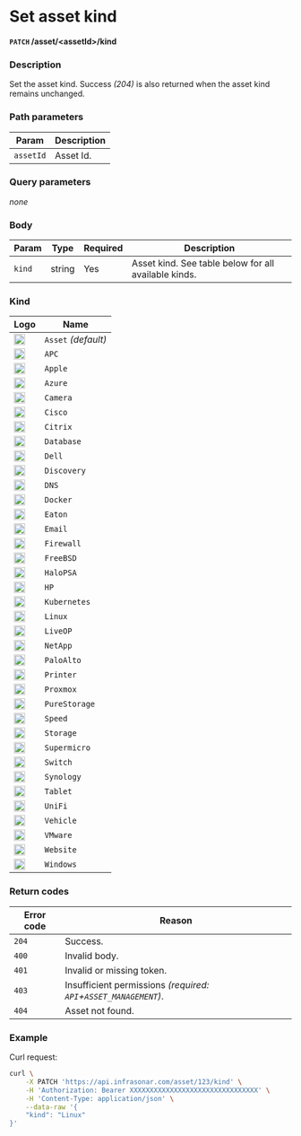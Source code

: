 # Set asset kind
**`PATCH` /asset/<assetId\>/kind**

### Description
Set the asset kind. Success _(204)_ is also returned when the asset kind remains unchanged.

### Path parameters
Param               | Description
--------------------|-------------
`assetId`           | Asset Id.

### Query parameters
_none_

### Body
Param       | Type      | Required  | Description
------------|-----------|-----------|-------------
`kind`      | string    | Yes       | Asset kind. See table below for all available kinds.

### Kind

Logo                                                                                                            | Name
----------------------------------------------------------------------------------------------------------------|---------
<img src="https://app.infrasonar.com/static/images/hosticons/asset.png" style="margin:0; width:20px;"/>         | `Asset` _(default)_
<img src="https://app.infrasonar.com/static/images/hosticons/apc.png" style="margin:0; width:20px;"/>           | `APC`
<img src="https://app.infrasonar.com/static/images/hosticons/apple.png" style="margin:0; width:20px;"/>         | `Apple`
<img src="https://app.infrasonar.com/static/images/hosticons/azure.png" style="margin:0; width:20px;"/>         | `Azure`
<img src="https://app.infrasonar.com/static/images/hosticons/camera.png" style="margin:0; width:20px;"/>        | `Camera`
<img src="https://app.infrasonar.com/static/images/hosticons/cisco.png" style="margin:0; width:20px;"/>         | `Cisco`
<img src="https://app.infrasonar.com/static/images/hosticons/citrix.png" style="margin:0; width:20px;"/>        | `Citrix`
<img src="https://app.infrasonar.com/static/images/hosticons/database.png" style="margin:0; width:20px;"/>      | `Database`
<img src="https://app.infrasonar.com/static/images/hosticons/dell.png" style="margin:0; width:20px;"/>          | `Dell`
<img src="https://app.infrasonar.com/static/images/hosticons/discovery.png" style="margin:0; width:20px;"/>     | `Discovery`
<img src="https://app.infrasonar.com/static/images/hosticons/dns.png" style="margin:0; width:20px;"/>           | `DNS`
<img src="https://app.infrasonar.com/static/images/hosticons/docker.png" style="margin:0; width:20px;"/>        | `Docker`
<img src="https://app.infrasonar.com/static/images/hosticons/eaton.png" style="margin:0; width:20px;"/>         | `Eaton`
<img src="https://app.infrasonar.com/static/images/hosticons/email.png" style="margin:0; width:20px;"/>         | `Email`
<img src="https://app.infrasonar.com/static/images/hosticons/firewall.png" style="margin:0; width:20px;"/>      | `Firewall`
<img src="https://app.infrasonar.com/static/images/hosticons/freebsd.png" style="margin:0; width:20px;"/>       | `FreeBSD`
<img src="https://app.infrasonar.com/static/images/hosticons/halopsa.png" style="margin:0; width:20px;"/>       | `HaloPSA`
<img src="https://app.infrasonar.com/static/images/hosticons/hp.png" style="margin:0; width:20px;"/>            | `HP`
<img src="https://app.infrasonar.com/static/images/hosticons/kubernetes.png" style="margin:0; width:20px;"/>    | `Kubernetes`
<img src="https://app.infrasonar.com/static/images/hosticons/linux.png" style="margin:0; width:20px;"/>         | `Linux`
<img src="https://app.infrasonar.com/static/images/hosticons/liveop.png" style="margin:0; width:20px;"/>        | `LiveOP`
<img src="https://app.infrasonar.com/static/images/hosticons/netapp.png" style="margin:0; width:20px;"/>        | `NetApp`
<img src="https://app.infrasonar.com/static/images/hosticons/paloalto.png" style="margin:0; width:20px;"/>      | `PaloAlto`
<img src="https://app.infrasonar.com/static/images/hosticons/printer.png" style="margin:0; width:20px;"/>       | `Printer`
<img src="https://app.infrasonar.com/static/images/hosticons/proxmox.png" style="margin:0; width:20px;"/>       | `Proxmox`
<img src="https://app.infrasonar.com/static/images/hosticons/purestorage.png" style="margin:0; width:20px;"/>   | `PureStorage`
<img src="https://app.infrasonar.com/static/images/hosticons/speed.png" style="margin:0; width:20px;"/>         | `Speed`
<img src="https://app.infrasonar.com/static/images/hosticons/storage.png" style="margin:0; width:20px;"/>       | `Storage`
<img src="https://app.infrasonar.com/static/images/hosticons/supermicro.png" style="margin:0; width:20px;"/>    | `Supermicro`
<img src="https://app.infrasonar.com/static/images/hosticons/switch.png" style="margin:0; width:20px;"/>        | `Switch`
<img src="https://app.infrasonar.com/static/images/hosticons/synology.png" style="margin:0; width:20px;"/>      | `Synology`
<img src="https://app.infrasonar.com/static/images/hosticons/tablet.png" style="margin:0; width:20px;"/>        | `Tablet`
<img src="https://app.infrasonar.com/static/images/hosticons/unifi.png" style="margin:0; width:20px;"/>         | `UniFi`
<img src="https://app.infrasonar.com/static/images/hosticons/vehicle.png" style="margin:0; width:20px;"/>       | `Vehicle`
<img src="https://app.infrasonar.com/static/images/hosticons/vmware.png" style="margin:0; width:20px;"/>        | `VMware`
<img src="https://app.infrasonar.com/static/images/hosticons/website.png" style="margin:0; width:20px;"/>       | `Website`
<img src="https://app.infrasonar.com/static/images/hosticons/windows.png" style="margin:0; width:20px;"/>       | `Windows`


### Return codes
Error code  | Reason
------------|--------
`204`       | Success.
`400`       | Invalid body.
`401`       | Invalid or missing token.
`403`       | Insufficient permissions _(required: `API`+`ASSET_MANAGEMENT`)_.
`404`       | Asset not found.

### Example
Curl request:
```bash
curl \
    -X PATCH 'https://api.infrasonar.com/asset/123/kind' \
    -H 'Authorization: Bearer XXXXXXXXXXXXXXXXXXXXXXXXXXXXXXXX' \
    -H 'Content-Type: application/json' \
    --data-raw '{
    "kind": "Linux"
}'
```
